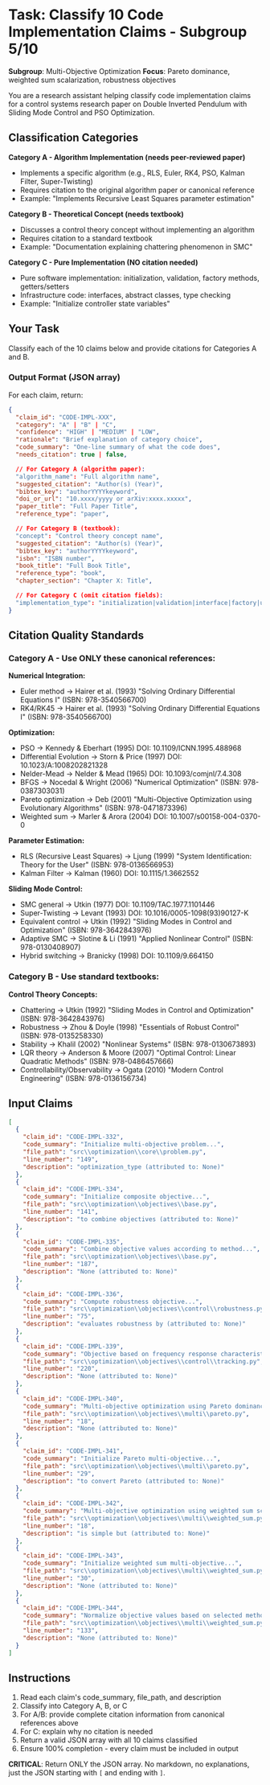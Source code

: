 # Task: Classify 10 Code Implementation Claims - Subgroup 5/10

**Subgroup**: Multi-Objective Optimization
**Focus**: Pareto dominance, weighted sum scalarization, robustness objectives

You are a research assistant helping classify code implementation claims for a control systems research paper on Double Inverted Pendulum with Sliding Mode Control and PSO Optimization.

## Classification Categories

**Category A - Algorithm Implementation (needs peer-reviewed paper)**
- Implements a specific algorithm (e.g., RLS, Euler, RK4, PSO, Kalman Filter, Super-Twisting)
- Requires citation to the original algorithm paper or canonical reference
- Example: "Implements Recursive Least Squares parameter estimation"

**Category B - Theoretical Concept (needs textbook)**
- Discusses a control theory concept without implementing an algorithm
- Requires citation to a standard textbook
- Example: "Documentation explaining chattering phenomenon in SMC"

**Category C - Pure Implementation (NO citation needed)**
- Pure software implementation: initialization, validation, factory methods, getters/setters
- Infrastructure code: interfaces, abstract classes, type checking
- Example: "Initialize controller state variables"

## Your Task

Classify each of the 10 claims below and provide citations for Categories A and B.

### Output Format (JSON array)

For each claim, return:

```json
{
  "claim_id": "CODE-IMPL-XXX",
  "category": "A" | "B" | "C",
  "confidence": "HIGH" | "MEDIUM" | "LOW",
  "rationale": "Brief explanation of category choice",
  "code_summary": "One-line summary of what the code does",
  "needs_citation": true | false,

  // For Category A (algorithm paper):
  "algorithm_name": "Full algorithm name",
  "suggested_citation": "Author(s) (Year)",
  "bibtex_key": "authorYYYYkeyword",
  "doi_or_url": "10.xxxx/yyyy or arXiv:xxxx.xxxxx",
  "paper_title": "Full Paper Title",
  "reference_type": "paper",

  // For Category B (textbook):
  "concept": "Control theory concept name",
  "suggested_citation": "Author(s) (Year)",
  "bibtex_key": "authorYYYYkeyword",
  "isbn": "ISBN number",
  "book_title": "Full Book Title",
  "reference_type": "book",
  "chapter_section": "Chapter X: Title",

  // For Category C (omit citation fields):
  "implementation_type": "initialization|validation|interface|factory|utility"
}
```

## Citation Quality Standards

### Category A - Use ONLY these canonical references:

**Numerical Integration:**
- Euler method → Hairer et al. (1993) "Solving Ordinary Differential Equations I" (ISBN: 978-3540566700)
- RK4/RK45 → Hairer et al. (1993) "Solving Ordinary Differential Equations I" (ISBN: 978-3540566700)

**Optimization:**
- PSO → Kennedy & Eberhart (1995) DOI: 10.1109/ICNN.1995.488968
- Differential Evolution → Storn & Price (1997) DOI: 10.1023/A:1008202821328
- Nelder-Mead → Nelder & Mead (1965) DOI: 10.1093/comjnl/7.4.308
- BFGS → Nocedal & Wright (2006) "Numerical Optimization" (ISBN: 978-0387303031)
- Pareto optimization → Deb (2001) "Multi-Objective Optimization using Evolutionary Algorithms" (ISBN: 978-0471873396)
- Weighted sum → Marler & Arora (2004) DOI: 10.1007/s00158-004-0370-0

**Parameter Estimation:**
- RLS (Recursive Least Squares) → Ljung (1999) "System Identification: Theory for the User" (ISBN: 978-0136566953)
- Kalman Filter → Kalman (1960) DOI: 10.1115/1.3662552

**Sliding Mode Control:**
- SMC general → Utkin (1977) DOI: 10.1109/TAC.1977.1101446
- Super-Twisting → Levant (1993) DOI: 10.1016/0005-1098(93)90127-K
- Equivalent control → Utkin (1992) "Sliding Modes in Control and Optimization" (ISBN: 978-3642843976)
- Adaptive SMC → Slotine & Li (1991) "Applied Nonlinear Control" (ISBN: 978-0130408907)
- Hybrid switching → Branicky (1998) DOI: 10.1109/9.664150

### Category B - Use standard textbooks:

**Control Theory Concepts:**
- Chattering → Utkin (1992) "Sliding Modes in Control and Optimization" (ISBN: 978-3642843976)
- Robustness → Zhou & Doyle (1998) "Essentials of Robust Control" (ISBN: 978-0135258330)
- Stability → Khalil (2002) "Nonlinear Systems" (ISBN: 978-0130673893)
- LQR theory → Anderson & Moore (2007) "Optimal Control: Linear Quadratic Methods" (ISBN: 978-0486457666)
- Controllability/Observability → Ogata (2010) "Modern Control Engineering" (ISBN: 978-0136156734)

## Input Claims

```json
[
  {
    "claim_id": "CODE-IMPL-332",
    "code_summary": "Initialize multi-objective problem...",
    "file_path": "src\\optimization\\core\\problem.py",
    "line_number": "149",
    "description": "optimization_type (attributed to: None)"
  },
  {
    "claim_id": "CODE-IMPL-334",
    "code_summary": "Initialize composite objective...",
    "file_path": "src\\optimization\\objectives\\base.py",
    "line_number": "141",
    "description": "to combine objectives (attributed to: None)"
  },
  {
    "claim_id": "CODE-IMPL-335",
    "code_summary": "Combine objective values according to method...",
    "file_path": "src\\optimization\\objectives\\base.py",
    "line_number": "187",
    "description": "None (attributed to: None)"
  },
  {
    "claim_id": "CODE-IMPL-336",
    "code_summary": "Compute robustness objective...",
    "file_path": "src\\optimization\\objectives\\control\\robustness.py",
    "line_number": "75",
    "description": "evaluates robustness by (attributed to: None)"
  },
  {
    "claim_id": "CODE-IMPL-339",
    "code_summary": "Objective based on frequency response characteristics...",
    "file_path": "src\\optimization\\objectives\\control\\tracking.py",
    "line_number": "220",
    "description": "None (attributed to: None)"
  },
  {
    "claim_id": "CODE-IMPL-340",
    "code_summary": "Multi-objective optimization using Pareto dominance...",
    "file_path": "src\\optimization\\objectives\\multi\\pareto.py",
    "line_number": "18",
    "description": "None (attributed to: None)"
  },
  {
    "claim_id": "CODE-IMPL-341",
    "code_summary": "Initialize Pareto multi-objective...",
    "file_path": "src\\optimization\\objectives\\multi\\pareto.py",
    "line_number": "29",
    "description": "to convert Pareto (attributed to: None)"
  },
  {
    "claim_id": "CODE-IMPL-342",
    "code_summary": "Multi-objective optimization using weighted sum scalarization...",
    "file_path": "src\\optimization\\objectives\\multi\\weighted_sum.py",
    "line_number": "18",
    "description": "is simple but (attributed to: None)"
  },
  {
    "claim_id": "CODE-IMPL-343",
    "code_summary": "Initialize weighted sum multi-objective...",
    "file_path": "src\\optimization\\objectives\\multi\\weighted_sum.py",
    "line_number": "30",
    "description": "None (attributed to: None)"
  },
  {
    "claim_id": "CODE-IMPL-344",
    "code_summary": "Normalize objective values based on selected method...",
    "file_path": "src\\optimization\\objectives\\multi\\weighted_sum.py",
    "line_number": "133",
    "description": "None (attributed to: None)"
  }
]
```

## Instructions

1. Read each claim's code_summary, file_path, and description
2. Classify into Category A, B, or C
3. For A/B: provide complete citation information from canonical references above
4. For C: explain why no citation is needed
5. Return a valid JSON array with all 10 claims classified
6. Ensure 100% completion - every claim must be included in output

**CRITICAL**: Return ONLY the JSON array. No markdown, no explanations, just the JSON starting with `[` and ending with `]`.
